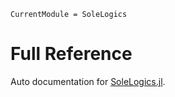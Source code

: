 ```@meta
CurrentModule = SoleLogics
```

# Full Reference

Auto documentation for [SoleLogics.jl](https://github.com/aclai-lab/SoleLogics.jl).